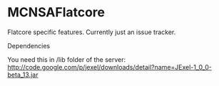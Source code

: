 MCNSAFlatcore
=============

Flatcore specific features. Currently just an issue tracker.

Dependencies

You need this in /lib folder of the server: http://code.google.com/p/jexel/downloads/detail?name=JExel-1_0_0-beta_13.jar
